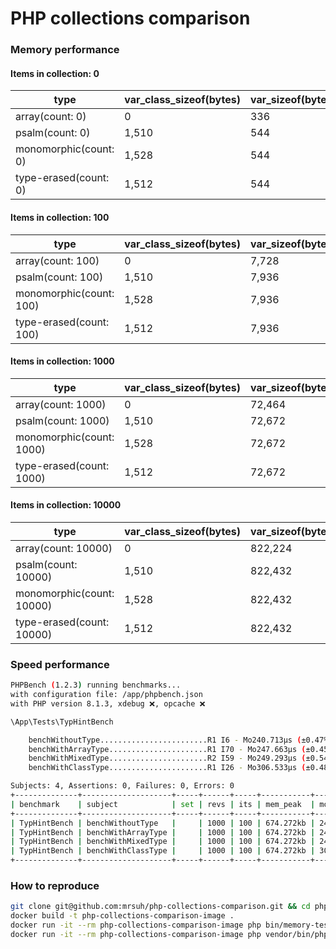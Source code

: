 # PHP collections comparison

### Memory performance

#### Items in collection: 0
| type                  | var_class_sizeof(bytes) | var_sizeof(bytes) | memory_get_usage(bytes) |
|-----------------------|-------------------------|-------------------|-------------------------|
| array(count: 0)       | 0                       | 336               | 0                       |
| psalm(count: 0)       | 1,510                   | 544               | 240                     |
| monomorphic(count: 0) | 1,528                   | 544               | 240                     |
| type-erased(count: 0) | 1,512                   | 544               | 240                     |

#### Items in collection: 100
| type                    | var_class_sizeof(bytes) | var_sizeof(bytes) | memory_get_usage(bytes) |
|-------------------------|-------------------------|-------------------|-------------------------|
| array(count: 100)       | 0                       | 7,728             | 12,248                  |
| psalm(count: 100)       | 1,510                   | 7,936             | 12,432                  |
| monomorphic(count: 100) | 1,528                   | 7,936             | 12,432                  |
| type-erased(count: 100) | 1,512                   | 7,936             | 12,432                  |

#### Items in collection: 1000
| type                     | var_class_sizeof(bytes) | var_sizeof(bytes) | memory_get_usage(bytes) |
|--------------------------|-------------------------|-------------------|-------------------------|
| array(count: 1000)       | 0                       | 72,464            | 76,920                  |
| psalm(count: 1000)       | 1,510                   | 72,672            | 77,104                  |
| monomorphic(count: 1000) | 1,528                   | 72,672            | 77,104                  |
| type-erased(count: 1000) | 1,512                   | 72,672            | 77,104                  |

#### Items in collection: 10000
| type                      | var_class_sizeof(bytes) | var_sizeof(bytes) | memory_get_usage(bytes) |
|---------------------------|-------------------------|-------------------|-------------------------|
| array(count: 10000)       | 0                       | 822,224           | 1,051,320               |
| psalm(count: 10000)       | 1,510                   | 822,432           | 1,051,560               |
| monomorphic(count: 10000) | 1,528                   | 822,432           | 1,051,560               |
| type-erased(count: 10000) | 1,512                   | 822,432           | 1,051,560               |

### Speed performance

```bash
PHPBench (1.2.3) running benchmarks...
with configuration file: /app/phpbench.json
with PHP version 8.1.3, xdebug ❌, opcache ❌

\App\Tests\TypHintBench

    benchWithoutType........................R1 I6 - Mo240.713μs (±0.47%)
    benchWithArrayType......................R1 I70 - Mo247.663μs (±0.45%)
    benchWithMixedType......................R2 I59 - Mo249.293μs (±0.54%)
    benchWithClassType......................R1 I26 - Mo306.533μs (±0.48%)

Subjects: 4, Assertions: 0, Failures: 0, Errors: 0
+--------------+--------------------+-----+------+-----+-----------+-----------+--------+
| benchmark    | subject            | set | revs | its | mem_peak  | mode      | rstdev |
+--------------+--------------------+-----+------+-----+-----------+-----------+--------+
| TypHintBench | benchWithoutType   |     | 1000 | 100 | 674.272kb | 240.713μs | ±0.47% |
| TypHintBench | benchWithArrayType |     | 1000 | 100 | 674.272kb | 247.663μs | ±0.45% |
| TypHintBench | benchWithMixedType |     | 1000 | 100 | 674.272kb | 249.293μs | ±0.54% |
| TypHintBench | benchWithClassType |     | 1000 | 100 | 674.272kb | 306.533μs | ±0.48% |
+--------------+--------------------+-----+------+-----+-----------+-----------+--------+
```

### How to reproduce
```bash
git clone git@github.com:mrsuh/php-collections-comparison.git && cd php-collections-comparison
docker build -t php-collections-comparison-image .
docker run -it --rm php-collections-comparison-image php bin/memory-test.php
docker run -it --rm php-collections-comparison-image php vendor/bin/phpbench run tests --report=aggregate
```
